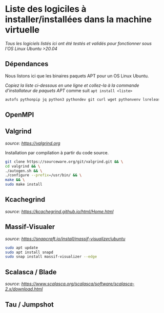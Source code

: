 # Liste des logiciles à installer/installées dans la machine virtuelle
*Tous les logiciels listés ici ont été testés et validés pour fonctionner sous l'OS Linux Ubuntu >20.04*

## Dépendances
Nous listons ici que les binaires paquets APT pour un OS Linux Ubuntu.

*Copiez la liste ci-dessous en une ligne et collez-la à la commande d'installateur de paquets APT* comme suit `apt install <liste>`
```bash
autofs pythonpip jq python3 pythondev git curl wget pythonvenv lsrelease dstat nload dnsutils g++ gcc firefox meld
```

## OpenMPI

## Valgrind
*source: https://valgrind.org*

Installation par compilation à partir du code source.

```bash
git clone https://sourceware.org/git/valgrind.git && \
cd valgrind && \
./autogen.sh && \
./configure --prefix=/usr/bin/ && \
make && \
sudo make install
```

## Kcachegrind
*source: https://kcachegrind.github.io/html/Home.html*

## Massif-Visualer
*source: https://snapcraft.io/install/massif-visualizer/ubuntu*

```bash
sudo apt update
sudo apt install snapd
sudo snap install massif-visualizer --edge
```

## Scalasca / Blade
*source: https://www.scalasca.org/scalasca/software/scalasca-2.x/download.html*

## Tau / Jumpshot
